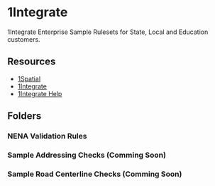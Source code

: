 # 1Integrate
1Integrate Enterprise Sample Rulesets for State, Local and Education customers.

## Resources

* [1Spatial](https://1spatial.com/)
* [1Integrate](https://1spatial.com/us/products/1integrate/)
* [1Integrate Help](https://1spatial.com/documentation/1integrate/v2_3)

## Folders
### NENA Validation Rules
### Sample Addressing Checks (Comming Soon)
### Sample Road Centerline Checks (Comming Soon)



